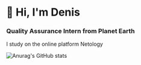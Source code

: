  # **🤝 Hi, I'm Denis**
### **Quality Assurance Intern from Planet Earth**

I study on the online platform Netology


![Anurag's GitHub stats](https://github-readme-stats.vercel.app/api?username=Dino-4&show_icons=true&theme=radical)
